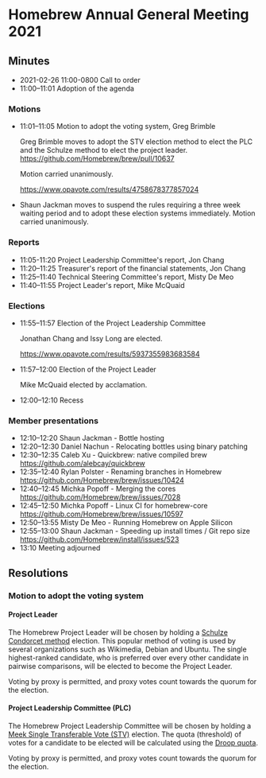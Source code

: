 # Homebrew Annual General Meeting 2021

## Minutes

- 2021-02-26 11:00-0800 Call to order
- 11:00–11:01 Adoption of the agenda

### Motions

- 11:01–11:05 Motion to adopt the voting system, Greg Brimble

  Greg Brimble moves to adopt the STV election method to elect the PLC and the Schulze method to elect the project leader. <https://github.com/Homebrew/brew/pull/10637>

  Motion carried unanimously.

  <https://www.opavote.com/results/4758678377857024>
- Shaun Jackman moves to suspend the rules requiring a three week waiting period and to adopt these election systems immediately.
  Motion carried unanimously.

### Reports

- 11:05-11:20 Project Leadership Committee's report, Jon Chang
- 11:20–11:25 Treasurer's report of the financial statements, Jon Chang
- 11:25–11:40 Technical Steering Committee's report, Misty De Meo
- 11:40–11:55 Project Leader's report, Mike McQuaid

### Elections

- 11:55–11:57 Election of the Project Leadership Committee

  Jonathan Chang and Issy Long are elected.

  <https://www.opavote.com/results/5937355983683584>
- 11:57–12:00 Election of the Project Leader

  Mike McQuaid elected by acclamation.
- 12:00–12:10 Recess

### Member presentations

- 12:10–12:20 Shaun Jackman - Bottle hosting
- 12:20–12:30 Daniel Nachun - Relocating bottles using binary patching
- 12:30–12:35 Caleb Xu - Quickbrew: native compiled brew <https://github.com/alebcay/quickbrew>
- 12:35–12:40 Rylan Polster - Renaming branches in Homebrew <https://github.com/Homebrew/brew/issues/10424>
- 12:40–12:45 Michka Popoff - Merging the cores <https://github.com/Homebrew/brew/issues/7028>
- 12:45–12:50 Michka Popoff - Linux CI for homebrew-core <https://github.com/Homebrew/brew/issues/10597>
- 12:50–13:55 Misty De Meo - Running Homebrew on Apple Silicon
- 12:55–13:00 Shaun Jackman - Speeding up install times / Git repo size <https://github.com/Homebrew/install/issues/523>
- 13:10 Meeting adjourned

## Resolutions

### Motion to adopt the voting system

#### Project Leader

The Homebrew Project Leader will be chosen by holding a [Schulze Condorcet method](https://en.wikipedia.org/wiki/Schulze_method) election. This popular method of voting is used by several organizations such as Wikimedia, Debian and Ubuntu. The single highest-ranked candidate, who is preferred over every other candidate in pairwise comparisons, will be elected to become the Project Leader.

Voting by proxy is permitted, and proxy votes count towards the quorum for the election.

#### Project Leadership Committee (PLC)

The Homebrew Project Leadership Committee will be chosen by holding a [Meek Single Transferable Vote (STV)](https://en.wikipedia.org/wiki/Counting_single_transferable_votes#Meek) election. The quota (threshold) of votes for a candidate to be elected will be calculated using the [Droop quota](https://en.wikipedia.org/wiki/Droop_quota).

Voting by proxy is permitted, and proxy votes count towards the quorum for the election.
